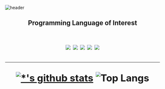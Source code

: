 ![header](https://capsule-render.vercel.app/api?type=waving&color=auto&height=300&section=header&text=chh4031%20&fontSize=90&desc=Studying...%20&fontAlignY=40&descAlign=90)

<h2 align="center"><b>Programming Language<b> of Interest<h2>
<img src="https://img.shields.io/badge/HTML5-E34F26?style=flat-square&logo=HTML5&logoColor=white"/></a>
<img src="https://img.shields.io/badge/CSS3-1572B6?style=flat-square&logo=CSS3&logoColor=white"/></a>
<img src="https://img.shields.io/badge/Java-007396?style=flat-square&logo=java&logoColor=white"/></a>
<img src="https://img.shields.io/badge/Python-3776AB?style=flat-square&logo=Python&logoColor=white"/></a>
<img src="https://img.shields.io/badge/-Javascript-FFD400?style=flat-square&logo=Javascript&logoColor=black"/></a>

-----
[![*'s github stats](https://github-readme-stats.vercel.app/api?username=chh4031&show_icons=true&theme=dark)](https://github.com/chh4031)
![Top Langs](https://github-readme-stats.vercel.app/api/top-langs/?username=chh4031&layout=compact&theme=dark)

